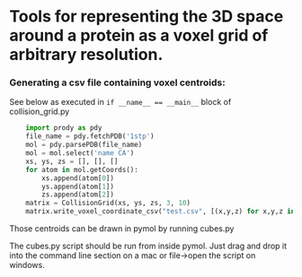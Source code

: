 # Tools for representing the 3D space around a protein as a voxel grid of arbitrary resolution.

### Generating a csv file containing voxel centroids:

See below as executed in `if __name__ == __main__` block of collision_grid.py

```python
    import prody as pdy
    file_name = pdy.fetchPDB('1stp')
    mol = pdy.parsePDB(file_name)
    mol = mol.select('name CA')
    xs, ys, zs = [], [], []
    for atom in mol.getCoords():
        xs.append(atom[0])
        ys.append(atom[1])
        zs.append(atom[2])
    matrix = CollisionGrid(xs, ys, zs, 3, 10)
    matrix.write_voxel_coordinate_csv("test.csv", [(x,y,z) for x,y,z in zip(xs, ys, zs)])
```

Those centroids can be drawn in pymol by running cubes.py

The cubes.py script should be run from inside pymol. 
Just drag and drop it into the command line section on a mac or file->open the script on windows.

